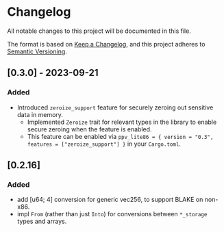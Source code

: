 # Changelog
All notable changes to this project will be documented in this file.

The format is based on [Keep a Changelog](https://keepachangelog.com/en/1.0.0/),
and this project adheres to [Semantic Versioning](https://semver.org/spec/v2.0.0.html).

## [0.3.0] - 2023-09-21

### Added
- Introduced `zeroize_support` feature for securely zeroing out sensitive data in memory.
  - Implemented `Zeroize` trait for relevant types in the library to enable secure zeroing when the feature is enabled.
  - This feature can be enabled via `ppv_lite86 = { version = "0.3", features = ["zeroize_support"] }` in your `Cargo.toml`.

## [0.2.16]
### Added
- add [u64; 4] conversion for generic vec256, to support BLAKE on non-x86.
- impl `From` (rather than just `Into`) for conversions between `*_storage` types and arrays.
